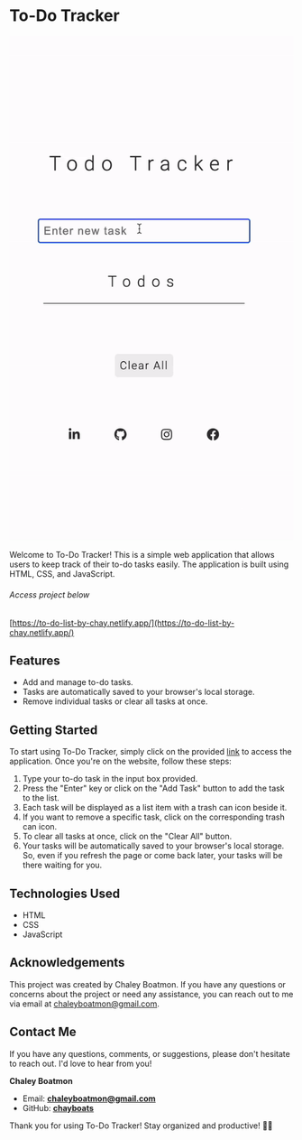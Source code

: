 # To-Do Tracker

![](assets/app.gif)

Welcome to To-Do Tracker! This is a simple web application that allows users to keep track of their to-do tasks easily. The application is built using HTML, CSS, and JavaScript.

###### Access project below
[https://to-do-list-by-chay.netlify.app/](https://to-do-list-by-chay.netlify.app/)

## Features

- Add and manage to-do tasks.
- Tasks are automatically saved to your browser's local storage.
- Remove individual tasks or clear all tasks at once.

## Getting Started

To start using To-Do Tracker, simply click on the provided [link](https://to-do-list-by-chay.netlify.app/) to access the application. Once you're on the website, follow these steps:

1. Type your to-do task in the input box provided.
2. Press the "Enter" key or click on the "Add Task" button to add the task to the list.
3. Each task will be displayed as a list item with a trash can icon beside it.
4. If you want to remove a specific task, click on the corresponding trash can icon.
5. To clear all tasks at once, click on the "Clear All" button.
6. Your tasks will be automatically saved to your browser's local storage. So, even if you refresh the page or come back later, your tasks will be there waiting for you.

## Technologies Used

- HTML
- CSS
- JavaScript

## Acknowledgements

This project was created by Chaley Boatmon. If you have any questions or concerns about the project or need any assistance, you can reach out to me via email at chaleyboatmon@gmail.com.

## Contact Me

If you have any questions, comments, or suggestions, please don't hesitate to reach out. I'd love to hear from you!

**Chaley Boatmon**
- Email: **<u>chaleyboatmon@gmail.com</u>**
- GitHub: [<u>**chayboats**</u>](https://github.com/chayboats)
  
Thank you for using To-Do Tracker! Stay organized and productive! 📝✅